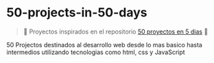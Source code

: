# 50-projects-in-50-days
>:construction: Proyectos inspirados en el repositorio [50 proyectos en 5 dias](https://github.com/bradtraversy/50projects50days)  :construction:

50 Projectos destinados al desarrollo web desde lo mas basico hasta intermedios utilizando tecnologias como html, css y JavaScript
